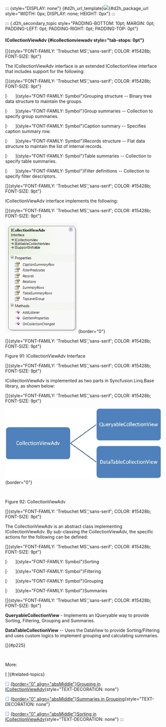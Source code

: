 ::: {style="DISPLAY: none"}
[](ms-xhelp:///?Id=d2h_url_template){#d2h_url_template}![](!package_url!){#d2h_package_url style="WIDTH: 0px; DISPLAY: none; HEIGHT: 0px"}
:::

::: {.d2h_secondary_topic style="PADDING-BOTTOM: 10pt; MARGIN: 0pt; PADDING-LEFT: 0pt; PADDING-RIGHT: 0pt; PADDING-TOP: 0pt"}
#### ICollectionViewAdv {#icollectionviewadv style="tab-stops: 0pt"}

[]{style="FONT-FAMILY: 'Trebuchet MS','sans-serif'; COLOR: #15428b; FONT-SIZE: 9pt"} 

The ICollectionViewAdv interface is an extended ICollectionView interface that includes support for the following:

[]{style="FONT-FAMILY: 'Trebuchet MS','sans-serif'; COLOR: #15428b; FONT-SIZE: 9pt"} 

[·      ]{style="FONT-FAMILY: Symbol"}Grouping structure -- Binary tree data structure to maintain the groups.

[·      ]{style="FONT-FAMILY: Symbol"}Group summaries -- Collection to specify group summaries.

[·      ]{style="FONT-FAMILY: Symbol"}Caption summary -- Specifies caption summary row.

[·      ]{style="FONT-FAMILY: Symbol"}Records structure -- Flat data structure to maintain the list of internal records.

[·      ]{style="FONT-FAMILY: Symbol"}Table summaries -- Collection to specify table summaries.

[·      ]{style="FONT-FAMILY: Symbol"}Filter definitions -- Collection to specify filter descriptors.

[]{style="FONT-FAMILY: 'Trebuchet MS','sans-serif'; COLOR: #15428b; FONT-SIZE: 9pt"} 

ICollectionViewAdv interface implements the following:

[]{style="FONT-FAMILY: 'Trebuchet MS','sans-serif'; COLOR: #15428b; FONT-SIZE: 9pt"} 

![](ImagesExt/image61_164.jpg){border="0"}

[]{style="FONT-FAMILY: 'Trebuchet MS','sans-serif'; COLOR: #15428b; FONT-SIZE: 9pt"} 

Figure 91: ICollectionViewAdv Interface

[]{style="FONT-FAMILY: 'Trebuchet MS','sans-serif'; COLOR: #15428b; FONT-SIZE: 9pt"} 

ICollectionViewAdv is implemented as two parts in Syncfusion.Linq.Base library, as shown below:

[]{style="FONT-FAMILY: 'Trebuchet MS','sans-serif'; COLOR: #15428b; FONT-SIZE: 9pt"} 

![](ImagesExt/image61_165.jpg){border="0"}

 

Figure 92: CollectionViewAdv

[]{style="FONT-FAMILY: 'Trebuchet MS','sans-serif'; COLOR: #15428b; FONT-SIZE: 9pt"} 

The CollectionViewAdv is an abstract class implementing ICollectionViewAdv. By sub-classing the CollectionViewAdv, the specific actions for the following can be defined:

[]{style="FONT-FAMILY: 'Trebuchet MS','sans-serif'; COLOR: #15428b; FONT-SIZE: 9pt"} 

[·      ]{style="FONT-FAMILY: Symbol"}Sorting

[·      ]{style="FONT-FAMILY: Symbol"}Filtering

[·      ]{style="FONT-FAMILY: Symbol"}Grouping

[·      ]{style="FONT-FAMILY: Symbol"}Summaries

[]{style="FONT-FAMILY: 'Trebuchet MS','sans-serif'; COLOR: #15428b; FONT-SIZE: 9pt"} 

**QueryableCollectionView** - Implements an IQueryable way to provide Sorting, Filtering, Grouping and Summaries.

**DataTableCollectionView** -- Uses the DataView to provide Sorting/Filtering and uses custom logics to implement grouping and calculating summaries.

[]{#p225} 

 

More:

[ ]{#related-topics}

[![](button.gif){border="0" align="absMiddle"}Grouping in ICollectionViewAdv](ms-xhelp:///?Id=02981ac0-af95-4437-ba2b-775d8948634d){style="TEXT-DECORATION: none"}

[![](button.gif){border="0" align="absMiddle"}Summaries in Grouping](ms-xhelp:///?Id=3987ff36-0818-4381-b7f3-61014135615e){style="TEXT-DECORATION: none"}

[![](button.gif){border="0" align="absMiddle"}Sorting in ICollectionViewAdv](ms-xhelp:///?Id=ae4cdd80-75cc-4554-96f5-3662e2183262){style="TEXT-DECORATION: none"}
:::
